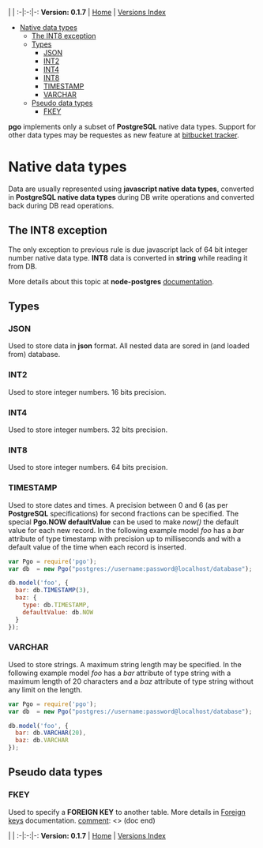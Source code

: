 
 | |
:-|:-:|-:
__Version: 0.1.7__ | [Home](Home.md) | [Versions Index](https://bitbucket.org/cicci/node-postgres-orm/src/master/doc/Index.md)

- [Native data types](#markdown-header-native-data-types)
    - [The INT8 exception](#markdown-header-the-int8-exception)
    - [Types](#markdown-header-types)
        - [JSON](#markdown-header-json)
        - [INT2](#markdown-header-int2)
        - [INT4](#markdown-header-int4)
        - [INT8](#markdown-header-int8)
        - [TIMESTAMP](#markdown-header-timestamp)
        - [VARCHAR](#markdown-header-varchar)
    - [Pseudo data types](#markdown-header-pseudo-data-types)
        - [FKEY](#markdown-header-fkey)

[comment]: <> (doc begin)
__pgo__ implements only a subset of __PostgreSQL__ native data types. Support for other data
types may be requestes as new feature at
[bitbucket tracker](https://bitbucket.org/cicci/node-postgres-orm/issues).

# Native data types

Data are usually represented using __javascript native data types__, converted in __PostgreSQL
native data types__ during DB write operations and converted back during DB read operations.

## The INT8 exception

The only exception to previous rule is due javascript lack of 64 bit integer number native data
type. __INT8__ data is converted in __string__ while reading it from DB.

More details about this topic at __node-postgres__
[documentation](https://github.com/brianc/node-postgres/wiki/pg#pgdefaultsparseint8).

## Types

### JSON

Used to store data in __json__ format. All nested data are sored in (and loaded from) database.

### INT2
Used to store integer numbers. 16 bits precision.

### INT4
Used to store integer numbers. 32 bits precision.

### INT8
Used to store integer numbers. 64 bits precision.

### TIMESTAMP
Used to store dates and times. A precision between 0 and 6 (as per __PostgreSQL__
specifications) for second fractions can be specified. The special __Pgo.NOW defaultValue__ can
be used to make _now()_ the default value for each new record. In the following example model
_foo_ has a _bar_ attribute of type timestamp with precision up to milliseconds and with a
default value of the time when each record is inserted.

```javascript
var Pgo = require('pgo');
var db  = new Pgo("postgres://username:password@localhost/database");

db.model('foo', {
  bar: db.TIMESTAMP(3),
  baz: {
    type: db.TIMESTAMP,
    defaultValue: db.NOW
  }
});
```

### VARCHAR
Used to store strings. A maximum string length may be specified. In the following example model _foo_
has a _bar_ attribute of type string with a maximum length of 20 characters and a _baz_ attribute of
type string without any limit on the length.

```javascript
var Pgo = require('pgo');
var db  = new Pgo("postgres://username:password@localhost/database");

db.model('foo', {
  bar: db.VARCHAR(20),
  baz: db.VARCHAR
});
```

## Pseudo data types

### FKEY

Used to specify a __FOREIGN KEY__ to another table. More details in [Foreign keys](ForeignKeys.md)
documentation.
[comment]: <> (doc end)

 | |
:-|:-:|-:
__Version: 0.1.7__ | [Home](Home.md) | [Versions Index](https://bitbucket.org/cicci/node-postgres-orm/src/master/doc/Index.md)
